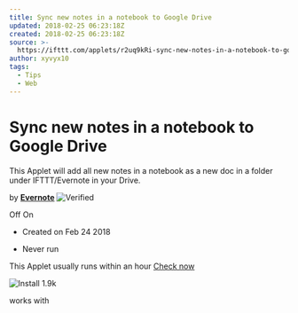 ```yaml
---
title: Sync new notes in a notebook to Google Drive
updated: 2018-02-25 06:23:18Z
created: 2018-02-25 06:23:18Z
source: >-
  https://ifttt.com/applets/r2uq9kRi-sync-new-notes-in-a-notebook-to-google-drive
author: xyvyx10
tags:
  - Tips
  - Web
---
```


# Sync new notes in a notebook to Google Drive

This Applet will add all new notes in a notebook as a new doc in a folder under IFTTT/Evernote in your Drive.

by **[Evernote](https://ifttt.com/evernote)**  ![Verified](../_resources/icon-verified_service-0c4443095d83d16835a6022bcb9ab76bc51503cc8448009ae338d0addeceead5.svg)

Off
On

- Created on Feb 24 2018

- Never run

This Applet usually runs within an hour [Check now](https://ifttt.com/services/evernote/applets/r2uq9kRi/check)

 ![Install](../_resources/install-2bb73963ae2198eb356f9234b83b1a1050f6b1d0eed904e53147cd6b8533f365.svg) 1.9k

works with